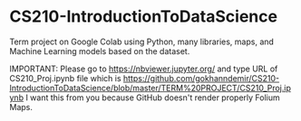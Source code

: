 # CS210-IntroductionToDataScience
Term project on Google Colab using Python, many libraries, maps, and Machine Learning models based on the dataset.

IMPORTANT: Please go to https://nbviewer.jupyter.org/ and type URL of CS210_Proj.ipynb file which is https://github.com/gokhanndemir/CS210-IntroductionToDataScience/blob/master/TERM%20PROJECT/CS210_Proj.ipynb
I want this from you because GitHub doesn't render properly Folium Maps.
